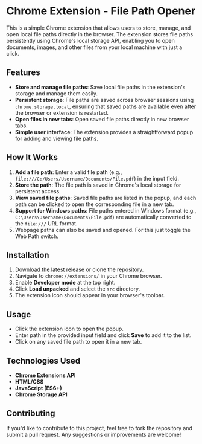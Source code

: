 # Chrome Extension - File Path Opener

This is a simple Chrome extension that allows users to store, manage, and open local file paths directly in the browser. The extension stores file paths persistently using Chrome's local storage API, enabling you to open documents, images, and other files from your local machine with just a click.

## Features

- **Store and manage file paths**: Save local file paths in the extension's storage and manage them easily.
- **Persistent storage**: File paths are saved across browser sessions using `chrome.storage.local`, ensuring that saved paths are available even after the browser or extension is restarted.
- **Open files in new tabs**: Open saved file paths directly in new browser tabs.
- **Simple user interface**: The extension provides a straightforward popup for adding and viewing file paths.

## How It Works

1. **Add a file path**: Enter a valid file path (e.g., `file:///C:/Users/Username/Documents/File.pdf`) in the input field.
2. **Store the path**: The file path is saved in Chrome's local storage for persistent access.
3. **View saved file paths**: Saved file paths are listed in the popup, and each path can be clicked to open the corresponding file in a new tab.
4. **Support for Windows paths**: File paths entered in Windows format (e.g., `C:\Users\Username\Documents\File.pdf`) are automatically converted to the `file:///` URL format.
5. Webpage paths can also be saved and opened. For this just toggle the Web Path switch.

## Installation

1. [Download the latest release](https://github.com/Tsunari/LocalFileOpener/releases/latest) or clone the repository. 
2. Navigate to `chrome://extensions/` in your Chrome browser.
3. Enable **Developer mode** at the top right.
4. Click **Load unpacked** and select the `src` directory.
5. The extension icon should appear in your browser's toolbar.

## Usage

- Click the extension icon to open the popup.
- Enter path in the provided input field and click **Save** to add it to the list.
- Click on any saved file path to open it in a new tab.

## Technologies Used

- **Chrome Extensions API**
- **HTML/CSS**
- **JavaScript (ES6+)**
- **Chrome Storage API**

## Contributing

If you'd like to contribute to this project, feel free to fork the repository and submit a pull request. Any suggestions or improvements are welcome!
